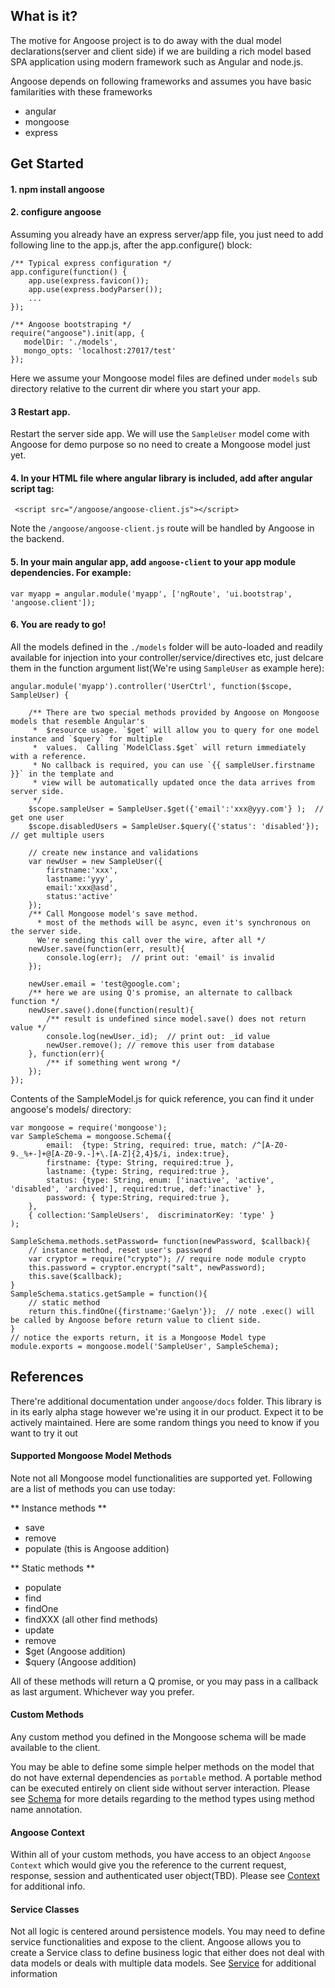 ## What is it?
The motive for Angoose project is to do away with the dual model declarations(server and client side) if we are building a rich model based SPA application 
using modern framework such as Angular and node.js.  

Angoose depends on following frameworks and assumes you have basic familarities with these frameworks

* angular
* mongoose
* express

## Get Started


#### 1. npm install angoose

#### 2. configure angoose
Assuming you already have an express server/app file, you just need to add following line to the app.js, after the app.configure() block:

	/** Typical express configuration */
	app.configure(function() {
		app.use(express.favicon());
		app.use(express.bodyParser());
		...
	});

	/** Angoose bootstraping */
    require("angoose").init(app, {
       modelDir: './models',
       mongo_opts: 'localhost:27017/test'
    });

Here we assume your Mongoose model files are defined under `models` sub directory relative to the current dir where you start your app. 

#### 3 Restart app. 

Restart the server side app. We will use the `SampleUser` model come with Angoose for demo purpose so no need to create a Mongoose model just yet. 

#### 4. In your HTML file where angular library is included, add after angular script tag:

     <script src="/angoose/angoose-client.js"></script>
     
Note the `/angoose/angoose-client.js` route will be handled by Angoose in the backend.  

#### 5. In your main angular app, add `angoose-client` to your app module dependencies. For example:

    var myapp = angular.module('myapp', ['ngRoute', 'ui.bootstrap', 'angoose.client']);

#### 6. You are ready to go!

All the models defined in the `./models` folder will be auto-loaded and readily available for injection into your controller/service/directives etc, 
just delcare them in the function argument list(We're using `SampleUser` as example here): 

	angular.module('myapp').controller('UserCtrl', function($scope, SampleUser) {
	
		/** There are two special methods provided by Angoose on Mongoose models that resemble Angular's 
		 *  $resource usage. `$get` will allow you to query for one model instance and `$query` for multiple
		 *  values.  Calling `ModelClass.$get` will return immediately with a reference.
		 * No callback is required, you can use `{{ sampleUser.firstname }}` in the template and 
		 * view will be automatically updated once the data arrives from server side.
		 */ 
		$scope.sampleUser = SampleUser.$get({'email':'xxx@yyy.com'} );  // get one user   
		$scope.disabledUsers = SampleUser.$query({'status': 'disabled'});   // get multiple users
		
		// create new instance and validations		
		var newUser = new SampleUser({
			firstname:'xxx',
			lastname:'yyy',
			email:'xxx@asd',
			status:'active'
		});
		/** Call Mongoose model's save method. 
		  * most of the methods will be async, even it's synchronous on the server side. 
		  We're sending this call over the wire, after all */ 
		newUser.save(function(err, result){
			console.log(err);  // print out: 'email' is invalid
		});

		newUser.email = 'test@google.com';
		/** here we are using Q's promise, an alternate to callback function */
		newUser.save().done(function(result){
			/** result is undefined since model.save() does not return value */
			console.log(newUser._id);  // print out: _id value
			newUser.remove(); // remove this user from database
		}, function(err){
			/** if something went wrong */
		});
	});
	

Contents of the SampleModel.js for quick reference, you can find it under angoose's models/ directory: 

	var mongoose = require('mongoose');
	var SampleSchema = mongoose.Schema({
	        email:  {type: String, required: true, match: /^[A-Z0-9._%+-]+@[A-Z0-9.-]+\.[A-Z]{2,4}$/i, index:true},
	        firstname: {type: String, required:true },
	        lastname: {type: String, required:true },
	        status: {type: String, enum: ['inactive', 'active', 'disabled', 'archived'], required:true, def:'inactive' },
	        password: { type:String, required:true },
	    },
	    { collection:'SampleUsers',  discriminatorKey: 'type' }
	);
	
	SampleSchema.methods.setPassword= function(newPassword, $callback){
	    // instance method, reset user's password
	    var cryptor = require("crypto"); // require node module crypto
	    this.password = cryptor.encrypt("salt", newPassword);
	    this.save($callback);
	}
	SampleSchema.statics.getSample = function(){
	    // static method
	    return this.findOne({firstname:'Gaelyn'});  // note .exec() will be called by Angoose before return value to client side.
	}
	// notice the exports return, it is a Mongoose Model type
	module.exports = mongoose.model('SampleUser', SampleSchema);   
	
## References

There're additional documentation under `angoose/docs` folder. This library is in its early alpha stage however we're using it in our product. Expect it to be actively maintained. Here 
are some random things you need to know if you want to try it out

#### Supported Mongoose Model Methods 

Note not all Mongoose model functionalities are supported yet. Following are a list of methods you can use today:

** Instance methods **

- save
- remove
- populate (this is Angoose addition)

** Static methods **

- populate
- find
- findOne
- findXXX (all other find methods)
- update
- remove
- $get (Angoose addition)
- $query (Angoose addition)

All of these methods will return a Q promise, or you may pass in a callback as last argument. Whichever way you prefer. 

#### Custom Methods

Any custom method you defined in the Mongoose schema will be made available to the client. 

You may be able to define some simple helper methods on the model that do not have external dependencies as `portable` method. A portable method can be 
executed entirely on client side without server interaction. Please see [Schema](http://tjworks.github.io/angoose/docs/Schema.html) for more details regarding to the
method types using method name annotation.

#### Angoose Context

Within all of your custom methods, you have access to an object `Angoose Context` which would give you the reference to the current request, response, session
and authenticated user object(TBD). Please see [Context](http://tjworks.github.io/angoose/docs/Context.html) for additional info.


#### Service Classes

Not all logic is centered around persistence models. You may need to define service functionalities and expose to the client. Angoose allows you to create a Service class 
to define business logic that either does not deal with data models or deals with multiple data models.  See [Service](http://tjworks.github.io/angoose/docs/Service.html) for
additional information




